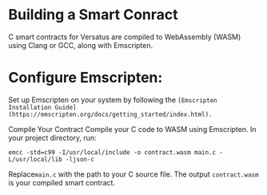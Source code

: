 # Building a Smart Conract
C smart contracts for Versatus are compiled to WebAssembly (WASM) using Clang or GCC, along with Emscripten.

# Configure Emscripten:
Set up Emscripten on your system by following the `[Emscripten Installation Guide](https://emscripten.org/docs/getting_started/index.html).`

Compile Your Contract
Compile your C code to WASM using Emscripten. In your project directory, run:

`emcc -std=c99 -I/usr/local/include -o contract.wasm main.c -L/usr/local/lib -ljson-c`

Replace`main.c` with the path to your C source file. The output `contract.wasm` is your compiled smart contract.
